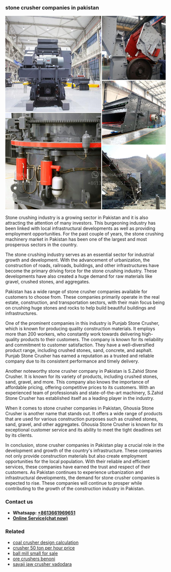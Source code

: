 <h3>stone crusher companies in pakistan</h3><img src='1708408637.jpg' alt=''><p>Stone crushing industry is a growing sector in Pakistan and it is also attracting the attention of many investors. This burgeoning industry has been linked with local infrastructural developments as well as providing employment opportunities. For the past couple of years, the stone crushing machinery market in Pakistan has been one of the largest and most prosperous sectors in the country.</p><p>The stone crushing industry serves as an essential sector for industrial growth and development. With the advancement of urbanization, the construction of roads, railroads, buildings, and other infrastructures have become the primary driving force for the stone crushing industry. These developments have also created a huge demand for raw materials like gravel, crushed stones, and aggregates.</p><p>Pakistan has a wide range of stone crusher companies available for customers to choose from. These companies primarily operate in the real estate, construction, and transportation sectors, with their main focus being on crushing huge stones and rocks to help build beautiful buildings and infrastructures.</p><p>One of the prominent companies in this industry is Punjab Stone Crusher, which is known for producing quality construction materials. It employs more than 200 workers, who constantly work towards delivering high-quality products to their customers. The company is known for its reliability and commitment to customer satisfaction. They have a well-diversified product range, including crushed stones, sand, concrete, and asphalt. Punjab Stone Crusher has earned a reputation as a trusted and reliable company due to its consistent performance and timely delivery.</p><p>Another noteworthy stone crusher company in Pakistan is S.Zahid Stone Crusher. It is known for its variety of products, including crushed stones, sand, gravel, and more. This company also knows the importance of affordable pricing, offering competitive prices to its customers. With an experienced team of professionals and state-of-the-art machinery, S.Zahid Stone Crusher has established itself as a leading player in the industry.</p><p>When it comes to stone crusher companies in Pakistan, Ghousia Stone Crusher is another name that stands out. It offers a wide range of products that are used for various construction purposes such as crushed stones, sand, gravel, and other aggregates. Ghousia Stone Crusher is known for its exceptional customer service and its ability to meet the tight deadlines set by its clients.</p><p>In conclusion, stone crusher companies in Pakistan play a crucial role in the development and growth of the country's infrastructure. These companies not only provide construction materials but also create employment opportunities for the local population. With their reliable and efficient services, these companies have earned the trust and respect of their customers. As Pakistan continues to experience urbanization and infrastructural developments, the demand for stone crusher companies is expected to rise. These companies will continue to prosper while contributing to the growth of the construction industry in Pakistan.</p><h3>Contact us</h3><ul><li><strong>Whatsapp:&nbsp;<a href="https://wa.me/8613661969651">+8613661969651</a></strong></li><li><a href="https://swt.shibang-china.com/?git&amp;zhl&amp;stone crusher companies in pakistan"><strong>Online Service(chat now)</strong></a></li></ul><h3>Related</h3><ul><li><a href='coal crusher design calculation.md'>coal crusher design calculation</a></li><li><a href='crusher 50 ton per hour price.md'>crusher 50 ton per hour price</a></li><li><a href='ball mill small for sale.md'>ball mill small for sale</a></li><li><a href='ore crushers benoni.md'>ore crushers benoni</a></li><li><a href='sayaji jaw crusher vadodara.md'>sayaji jaw crusher vadodara</a></li></ul>
